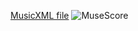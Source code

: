 <style>
.reveal section#desired img[alt=MuseScore]{
    background: white;
}
</style>
[MusicXML file](e-o/Desired_Features.musicxml)
![MuseScore](e-o/desiredmusemscz.svg)

